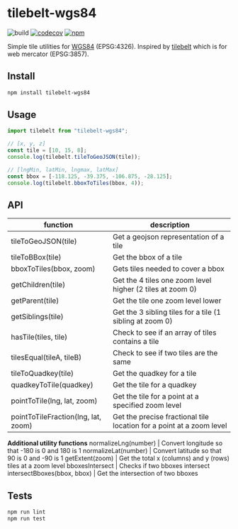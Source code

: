 # tilebelt-wgs84

![build](https://github.com/bwswedberg/tilebelt-wgs84/actions/workflows/build.yml/badge.svg)
[![codecov](https://codecov.io/gh/bwswedberg/tilebelt-wgs84/branch/main/graph/badge.svg?token=R9NCYUYWL1)](https://codecov.io/gh/bwswedberg/tilebelt-wgs84)
[![npm](https://img.shields.io/npm/v/tilebelt-wgs84)](https://www.npmjs.com/package/tilebelt-wgs84)

Simple tile utilities for [WGS84](https://en.wikipedia.org/wiki/World_Geodetic_System) (EPSG:4326). Inspired by [tilebelt](https://github.com/mapbox/tilebelt) which is for web mercator (EPSG:3857).

## Install

```bash
npm install tilebelt-wgs84
```

## Usage

```ts
import tilebelt from "tilebelt-wgs84";

// [x, y, z]
const tile = [10, 15, 8];
console.log(tilebelt.tileToGeoJSON(tile));

// [lngMin, latMin, lngmax, latMax]
const bbox = [-118.125, -39.375, -106.875, -28.125];
console.log(tilebelt.bboxToTiles(bbox, 4));
```

## API

| function                            | description                                                          |
| ----------------------------------- | -------------------------------------------------------------------- |
| tileToGeoJSON(tile)                 | Get a geojson representation of a tile                               |
| tileToBBox(tile)                    | Get the bbox of a tile                                               |
| bboxToTiles(bbox, zoom)             | Gets tiles needed to cover a bbox                                    |
| getChildren(tile)                   | Get the 4 tiles one zoom level higher (2 tiles at zoom 0)            |
| getParent(tile)                     | Get the tile one zoom level lower                                    |
| getSiblings(tile)                   | Get the 3 sibling tiles for a tile (1 sibling at zoom 0)             |
| hasTile(tiles, tile)                | Check to see if an array of tiles contains a tile                    |
| tilesEqual(tileA, tileB)            | Check to see if two tiles are the same                               |
| tileToQuadkey(tile)                 | Get the quadkey for a tile                                           |
| quadkeyToTile(quadkey)              | Get the tile for a quadkey                                           |
| pointToTile(lng, lat, zoom)         | Get the tile for a point at a specified zoom level                   |
| pointToTileFraction(lng, lat, zoom) | Get the precise fractional tile location for a point at a zoom level |

**Additional utility functions**
normalizeLng(number) | Convert longitude so that -180 is 0 and 180 is 1
normalizeLat(number) | Convert latitude so that 90 is 0 and -90 is 1
getExtent(zoom) | Get the total x (columns) and y (rows) tiles at a zoom level
bboxesIntersect | Checks if two bboxes intersect
intersectBboxes(bbox, bbox) | Get the intersection of two bboxes

## Tests

```bash
npm run lint
npm run test
```
